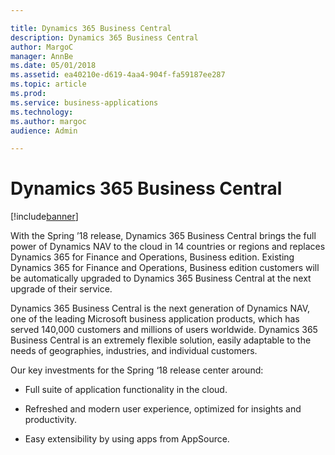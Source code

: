 ```yaml
---

title: Dynamics 365 Business Central
description: Dynamics 365 Business Central
author: MargoC
manager: AnnBe
ms.date: 05/01/2018
ms.assetid: ea40210e-d619-4aa4-904f-fa59187ee287
ms.topic: article
ms.prod: 
ms.service: business-applications
ms.technology: 
ms.author: margoc
audience: Admin

---
```

#  Dynamics 365 Business Central




[!include[banner](../../includes/banner.md)]

With the Spring ’18 release, Dynamics 365 Business Central brings the full power
of Dynamics NAV to the cloud in 14 countries or regions and replaces
Dynamics 365 for Finance and Operations, Business edition. Existing Dynamics 365
for Finance and Operations, Business edition customers will be automatically
upgraded to Dynamics 365 Business Central at the next upgrade of their service.

Dynamics 365 Business Central is the next generation of Dynamics NAV, one of the
leading Microsoft business application products, which has served 140,000
customers and millions of users worldwide. Dynamics 365 Business Central is an
extremely flexible solution, easily adaptable to the needs of geographies,
industries, and individual customers.



Our key investments for the Spring ‘18 release center around:

-   Full suite of application functionality in the cloud.

-   Refreshed and modern user experience, optimized for insights and
    productivity.

-   Easy extensibility by using apps from AppSource.
